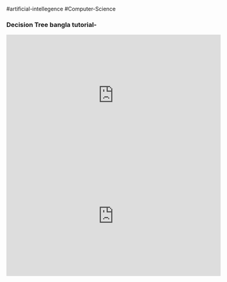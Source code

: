 
#artificial-intellegence #Computer-Science 

### Decision Tree bangla tutorial-
<iframe width="560" height="315" src="https://www.youtube.com/embed/r7P3zmIcyw0" title="YouTube video player" frameborder="0" allow="accelerometer; autoplay; clipboard-write; encrypted-media; gyroscope; picture-in-picture; web-share" allowfullscreen></iframe>

<iframe width="560" height="315" src="https://www.youtube.com/embed/OfAsvTWmLEo" title="YouTube video player" frameborder="0" allow="accelerometer; autoplay; clipboard-write; encrypted-media; gyroscope; picture-in-picture; web-share" allowfullscreen></iframe>
